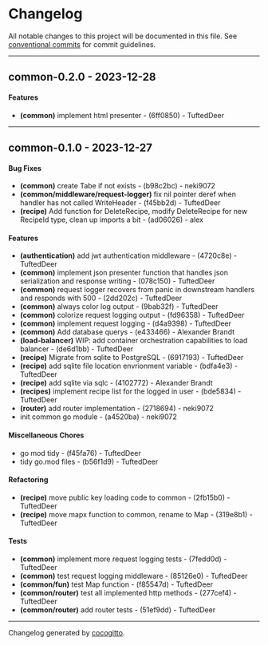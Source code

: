 # Changelog
All notable changes to this project will be documented in this file. See [conventional commits](https://www.conventionalcommits.org/) for commit guidelines.

- - -
## common-0.2.0 - 2023-12-28
#### Features
- **(common)** implement html presenter - (6ff0850) - TuftedDeer

- - -

## common-0.1.0 - 2023-12-27
#### Bug Fixes
- **(common)** create Tabe if not exists - (b98c2bc) - neki9072
- **(common/middleware/request-logger)** fix nil pointer deref when handler has not called WriteHeader - (f45bb2d) - TuftedDeer
- **(recipe)** Add function for DeleteRecipe, modify DeleteRecipe for new RecipeId type, clean up imports a bit - (ad06026) - alex
#### Features
- **(authentication)** add jwt authentication middleware - (4720c8e) - TuftedDeer
- **(common)** implement json presenter function that handles json serialization and response writing - (078c150) - TuftedDeer
- **(common)** request logger recovers from panic in downstream handlers and responds with 500 - (2dd202c) - TuftedDeer
- **(common)** always color log output - (9bab32f) - TuftedDeer
- **(common)** colorize request logging output - (fd96358) - TuftedDeer
- **(common)** implement request logging - (d4a9398) - TuftedDeer
- **(common)** Add database querys - (e433466) - Alexander Brandt
- **(load-balancer)** WIP: add container orchestration capabilities to load balancer - (de6d1bb) - TuftedDeer
- **(recipe)** Migrate from sqlite to PostgreSQL - (6917193) - TuftedDeer
- **(recipe)** add sqlite file location envrionment variable - (bdfa4e3) - TuftedDeer
- **(recipe)** add sqlite via sqlc - (4102772) - Alexander Brandt
- **(recipes)** implement recipe list for the logged in user - (bde5834) - TuftedDeer
- **(router)** add router implementation - (2718694) - neki9072
- init common go module - (a4520ba) - neki9072
#### Miscellaneous Chores
- go mod tidy - (f45fa76) - TuftedDeer
- tidy go.mod files - (b56f1d9) - TuftedDeer
#### Refactoring
- **(recipe)** move public key loading code to common - (2fb15b0) - TuftedDeer
- **(recipe)** move mapx function to common, rename to Map - (319e8b1) - TuftedDeer
#### Tests
- **(common)** implement more request logging tests - (7fedd0d) - TuftedDeer
- **(common)** test request logging middleware - (85126e0) - TuftedDeer
- **(common/fun)** test Map function - (f85547d) - TuftedDeer
- **(common/router)** test all implemented http methods - (277cef4) - TuftedDeer
- **(common/router)** add router tests - (51ef9dd) - TuftedDeer

- - -

Changelog generated by [cocogitto](https://github.com/cocogitto/cocogitto).